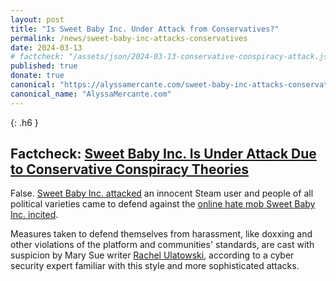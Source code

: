 ```yaml
---
layout: post
title: "Is Sweet Baby Inc. Under Attack from Conservatives?"
permalink: /news/sweet-baby-inc-attacks-conservatives
date: 2024-03-13
# factcheck: "/assets/json/2024-03-13-conservative-conspiracy-attack.json"
published: true
donate: true
canonical: "https://alyssamercante.com/sweet-baby-inc-attacks-conservatives"
canonical_name: "AlyssaMercante.com"
---
```

{: .h6 }
## Factcheck: [Sweet Baby Inc. Is Under Attack Due to Conservative Conspiracy Theories](https://www.themarysue.com/sweet-baby-inc-controversy-explained/)

False. [Sweet Baby Inc. attacked](https://alyssamercante.com/sweet-baby-inc-disaster) an innocent Steam user and people of all political varieties came to defend against the [online hate mob Sweet Baby Inc. incited](https://alyssamercante.com/are-valve-and-discord-permitting-harassment-against-sweet-baby-inc).

Measures taken to defend themselves from harassment, like doxxing and other violations of the platform and communities' standards, are cast with suspicion by Mary Sue writer [Rachel Ulatowski](https://twitter.com/RachelUlatowski), according to a cyber security expert familiar with this style and more sophisticated attacks. 